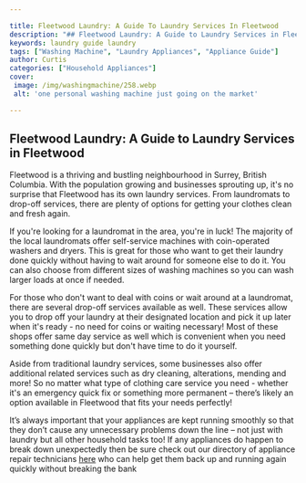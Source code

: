 ```yaml
---

title: Fleetwood Laundry: A Guide To Laundry Services In Fleetwood
description: "## Fleetwood Laundry: A Guide to Laundry Services in Fleetwood...see more"
keywords: laundry guide laundry
tags: ["Washing Machine", "Laundry Appliances", "Appliance Guide"]
author: Curtis
categories: ["Household Appliances"]
cover: 
 image: /img/washingmachine/258.webp
 alt: 'one personal washing machine just going on the market'

---
```


## Fleetwood Laundry: A Guide to Laundry Services in Fleetwood 
Fleetwood is a thriving and bustling neighbourhood in Surrey, British Columbia. With the population growing and businesses sprouting up, it's no surprise that Fleetwood has its own laundry services. From laundromats to drop-off services, there are plenty of options for getting your clothes clean and fresh again. 

If you're looking for a laundromat in the area, you're in luck! The majority of the local laundromats offer self-service machines with coin-operated washers and dryers. This is great for those who want to get their laundry done quickly without having to wait around for someone else to do it. You can also choose from different sizes of washing machines so you can wash larger loads at once if needed. 

For those who don't want to deal with coins or wait around at a laundromat, there are several drop-off services available as well. These services allow you to drop off your laundry at their designated location and pick it up later when it's ready - no need for coins or waiting necessary! Most of these shops offer same day service as well which is convenient when you need something done quickly but don't have time to do it yourself. 

Aside from traditional laundry services, some businesses also offer additional related services such as dry cleaning, alterations, mending and more! So no matter what type of clothing care service you need - whether it's an emergency quick fix or something more permanent – there’s likely an option available in Fleetwood that fits your needs perfectly! 

It’s always important that your appliances are kept running smoothly so that they don’t cause any unnecessary problems down the line – not just with laundry but all other household tasks too! If any appliances do happen to break down unexpectedly then be sure check out our directory of appliance repair technicians [here](./pages/appliance-repair-technicians) who can help get them back up and running again quickly without breaking the bank
